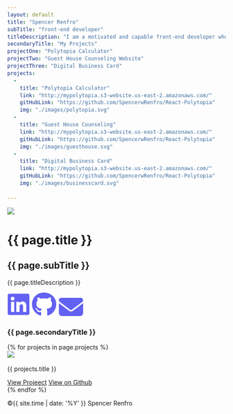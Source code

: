 ```yaml
---
layout: default
title: "Spencer Renfro"
subTitle: "front-end developer"
titleDescription: "I am a motivated and capable front-end developer who brings a strong foundation in React, HTML, CSS, and JavaScript to any team."
secondaryTitle: "My Projects"
projectOne: "Polytopia Calculator"
projectTwo: "Guest House Counseling Website"
projectThree: "Digital Business Card"
projects:
  -
    title: "Polytopia Calculator"
    link: "http://mypolytopia.s3-website.us-east-2.amazonaws.com/"
    gitHubLink: "https://github.com/SpencerwRenfro/React-Polytopia"
    img: "./images/polytopia.svg"
  -
    title: "Guest House Counseling"
    link: "http://mypolytopia.s3-website.us-east-2.amazonaws.com/"
    gitHubLink: "https://github.com/SpencerwRenfro/React-Polytopia"
    img: "./images/guesthouse.svg"
  -
    title: "Digital Business Card"
    link: "http://mypolytopia.s3-website.us-east-2.amazonaws.com/"
    gitHubLink: "https://github.com/SpencerwRenfro/React-Polytopia"
    img: "./images/businesscard.svg"

---
```


<!-- <div class="my-8">
  <div class="grid justify-items-center my-4">
    <img class="rounded-full w-36" src="https://i.pravatar.cc/"/>
  </div> 
  <div class="grid grid-cols-12"> 
    <div class="col-span-12 lg:col-start-5 lg:col-span-4 text-center">
        <h1 class="text-5xl mb-3 font-bold">{{ page.title }}</h1>
    </div>
    <div class="col-span-12 lg:col-start-5 lg:col-span-4 text-center">
        <h2 class="mb-5 text-2xl tracking-wide font-light">{{ page.subTitle }}</h2>
    </div>
    <div class="col-span-12 lg:col-span-8 lg:col-start-3 px-10 lg:px-20">
      <p class="text-center text-xl">{{ page.titleDescription }}</p>
    </div> 
  </div> 
</div> -->

<div class="grid grid-cols-12 px-10 pt-20 mb-20"> 
  <div class="col-span-12 lg:col-start-3 lg:col-span-8 text-center">
      <img class="rounded-full w-36 mx-auto mb-5 mt-5" src="https://i.pravatar.cc/"/>
      <h1 class="text-5xl mb-3 font-extrabold">{{ page.title }}</h1>
      <h2 class="mb-8 text-3xl uppercase tracking-widest font-light">{{ page.subTitle }}</h2>
      <p class="text-center text-xl mb-8 leading-8">{{ page.titleDescription }}</p>
      <div class="flex justify-center items-center gap-8">
        <a href="https://www.linkedin.com/in/spencer-renfro-854b22174/" target="_blank"><img src="./images/linkedin.svg"/></a>  
        <a href="https://github.com/SpencerwRenfro" target="_blank"><img src="./images/github.svg"/></a>
        <a><img src="./images/email.svg"/></a>
      </div>
  </div>  
</div> 

<div class="grid grid-cols-12 mx-auto py-2 mb-20">
  <div class="col-start-3 col-span-8">
    <h3 class="uppercase text-lg tracking-widest font-medium mb-8">{{ page.secondaryTitle }}</h3>  
    {% for projects in page.projects %}
      <div class="card bg-base-100 shadow-lg border border-slate-700 rounded-sm mb-5">
        <div class="card-body flex flex-row items-center gap-8 p-4">
          <img class="w-12" src="{{ projects.img }}">
          <p class="basis-full text-xl font-medium">{{ projects.title }}</p>
          <a class="btn btn-primary text-xs" href="{{ proects.link }}" target="_blank">View Projeect</a>
          <a class="btn btn-outline text-xs" href="{{ projects.gitHubLink }}" target="_blank">View on Github</a>
        </div>
      </div>
    {% endfor %}
  </div>
</div>

<div class="max-w-full mx-auto text-center  border-t border-slate-700 py-5">
    <p class="text-slate-500">&copy;{{ site.time | date: '%Y' }} Spencer Renfro</p>
</div>
